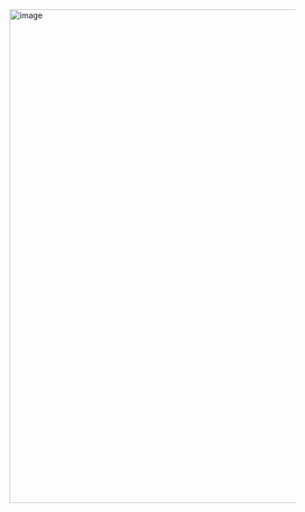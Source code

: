 <img width="1740" height="870" alt="image" src="https://github.com/user-attachments/assets/57d3f981-388f-41e8-91e2-618465c93543" />
